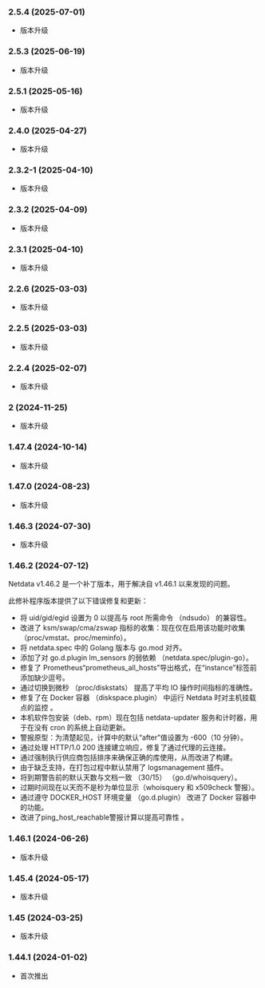 ### 2.5.4 (2025-07-01)
- 版本升级
### 2.5.3 (2025-06-19)
- 版本升级
### 2.5.1 (2025-05-16)
- 版本升级
### 2.4.0 (2025-04-27)
- 版本升级
### 2.3.2-1 (2025-04-10)
- 版本升级
### 2.3.2 (2025-04-09)
- 版本升级
### 2.3.1 (2025-04-10)
- 版本升级
### 2.2.6 (2025-03-03)
- 版本升级
### 2.2.5 (2025-03-03)
- 版本升级
### 2.2.4 (2025-02-07)

- 版本升级

### 2 (2024-11-25)

- 版本升级


### 1.47.4 (2024-10-14)

- 版本升级

### 1.47.0 (2024-08-23)

- 版本升级

### 1.46.3 (2024-07-30)

- 版本升级

### 1.46.2 (2024-07-12)

Netdata v1.46.2 是一个补丁版本，用于解决自 v1.46.1 以来发现的问题。

此修补程序版本提供了以下错误修复和更新：

 - 将 uid/gid/egid 设置为 0 以提高与 root 所需命令 （ndsudo） 的兼容性。
 - 改进了 ksm/swap/cma/zswap 指标的收集：现在仅在启用该功能时收集（proc/vmstat、proc/meminfo）。
 - 将 netdata.spec 中的 Golang 版本与 go.mod  对齐。
 - 添加了对 go.d.plugin lm_sensors 的弱依赖 （netdata.spec/plugin-go）。
 - 修复了 Prometheus“prometheus_all_hosts”导出格式，在“instance”标签前添加缺少逗号。
 - 通过切换到微秒 （proc/diskstats） 提高了平均 IO 操作时间指标的准确性。
 - 修复了在 Docker 容器 （diskspace.plugin） 中运行 Netdata 时对主机挂载点的监控 。
 - 本机软件包安装（deb、rpm）现在包括 netdata-updater 服务和计时器，用于在没有 cron 的系统上自动更新。
 - 警报原型：为清楚起见，计算中的默认“after”值设置为 -600（10 分钟）。
 - 通过处理 HTTP/1.0 200 连接建立响应，修复了通过代理的云连接。
 - 通过强制执行供应商包括排序来确保正确的库使用，从而改进了构建。
 - 由于缺乏支持，在打包过程中默认禁用了 logsmanagement 插件。
 - 将到期警告前的默认天数与文档一致 （30/15） （go.d/whoisquery）。
 - 过期时间现在以天而不是秒为单位显示（whoisquery 和 x509check 警报）。
 - 通过遵守 DOCKER_HOST 环境变量 （go.d.plugin） 改进了 Docker 容器中的功能。
 - 改进了ping_host_reachable警报计算以提高可靠性 。

### 1.46.1 (2024-06-26)

- 版本升级

### 1.45.4 (2024-05-17)

- 版本升级

### 1.45 (2024-03-25)

- 版本升级

### 1.44.1 (2024-01-02)

- 首次推出
